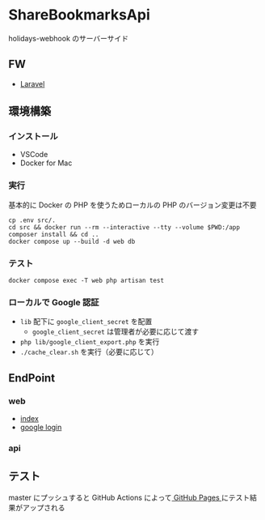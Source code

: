 # ShareBookmarksApi

holidays-webhook のサーバーサイド

## FW

- [Laravel](http://laravel.jp/)

## 環境構築

### インストール

- VSCode
- Docker for Mac

### 実行

基本的に Docker の PHP を使うためローカルの PHP のバージョン変更は不要

```
cp .env src/.
cd src && docker run --rm --interactive --tty --volume $PWD:/app composer install && cd ..
docker compose up --build -d web db
```

### テスト

```
docker compose exec -T web php artisan test
```

### ローカルで Google 認証

- `lib` 配下に `google_client_secret` を配置
  - `google_client_secret` は管理者が必要に応じて渡す
- `php lib/google_client_export.php` を実行
- `./cache_clear.sh` を実行（必要に応じて）

## EndPoint

### web

- [index](/doc/web/index.md)
- [google login](/doc/web/login.md)

### api

## テスト

master にプッシュすると GitHub Actions によって[ GitHub Pages ](https://bvlion.github.io/holidays-webhook-server/index.html)にテスト結果がアップされる